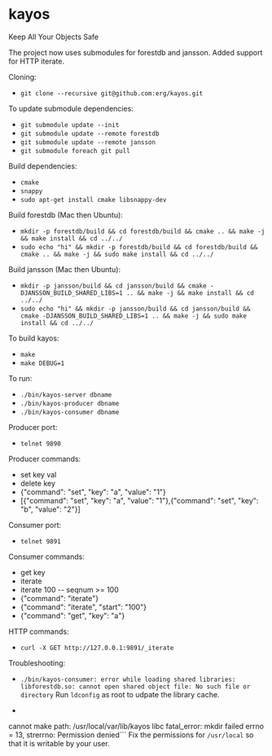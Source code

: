 kayos
=====

Keep All Your Objects Safe

The project now uses submodules for forestdb and jansson.
Added support for HTTP iterate.

Cloning:
* ``git clone --recursive git@github.com:erg/kayos.git``

To update submodule dependencies:
* ``git submodule update --init``
* ``git submodule update --remote forestdb``
* ``git submodule update --remote jansson``
* ``git submodule foreach git pull``

Build dependencies:
* ``cmake``
* ``snappy``
* ``sudo apt-get install cmake libsnappy-dev``

Build forestdb (Mac then Ubuntu):
* ``mkdir -p forestdb/build && cd forestdb/build && cmake .. && make -j && make install && cd ../../``
* ``sudo echo "hi" && mkdir -p forestdb/build && cd forestdb/build && cmake .. && make -j && sudo make install && cd ../../``


Build jansson (Mac then Ubuntu):
* ``mkdir -p jansson/build && cd jansson/build && cmake -DJANSSON_BUILD_SHARED_LIBS=1 .. && make -j && make install && cd ../../``
* ``sudo echo "hi" && mkdir -p jansson/build && cd jansson/build && cmake -DJANSSON_BUILD_SHARED_LIBS=1 .. && make -j && sudo make install && cd ../../``

To build kayos:
* ``make``
* ``make DEBUG=1``

To run:
* ``./bin/kayos-server dbname``
* ``./bin/kayos-producer dbname``
* ``./bin/kayos-consumer dbname``

Producer port:
* ``telnet 9890``

Producer commands:
* set key val
* delete key
* {"command": "set", "key": "a", "value": "1"}
* [{"command": "set", "key": "a", "value": "1"},{"command": "set", "key": "b", "value": "2"}]


Consumer port:
* ``telnet 9891``

Consumer commands:
* get key
* iterate
* iterate 100 -- seqnum >= 100
* {"command": "iterate"}
* {"command": "iterate", "start": "100"}
* {"command": "get", "key": "a"}

HTTP commands:
* ``curl -X GET http://127.0.0.1:9891/_iterate``


Troubleshooting:
* ``./bin/kayos-consumer: error while loading shared libraries: libforestdb.so: cannot open shared object file: No such file or directory``
Run ``ldconfig`` as root to udpate the library cache.

* ```erg@ubuntu64:~/kayos$ ./bin/kayos-consumer asdf
cannot make path: /usr/local/var/lib/kayos
libc fatal_error: mkdir failed
errno = 13, strerrno: Permission denied```
Fix the permissions for ``/usr/local`` so that it is writable by your user.



